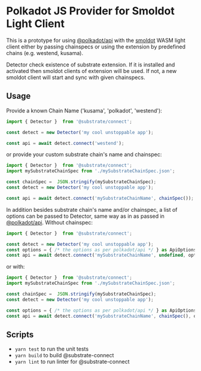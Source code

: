 # Polkadot JS Provider for Smoldot Light Client

This is a prototype for using [@polkadot/api](https://polkadot.js.org/docs/api/start)
with the [smoldot](https://npmjs.com/package/smoldot) WASM light client either by 
passing chainspecs or using the extension by predefined chains (e.g. westend, kusama).

Detector check existence of substrate extension. If it is installed and activated then
smoldot clients of extension will be used. If not, a new smoldot client will start and
sync with given chainspecs.

## Usage
Provide a known Chain Name ('kusama', 'polkadot', 'westend'):
```js
import { Detector }  from '@substrate/connect';

const detect = new Detector('my cool unstoppable app');

const api = await detect.connect('westend');
```

or provide your custom substrate chain's name and chainspec:

```js
import { Detector }  from '@substrate/connect';
import mySubstrateChainSpec from './mySubstrateChainSpec.json';

const chainSpec =  JSON.stringify(mySubstrateChainSpec);
const detect = new Detector('my cool unstoppable app');

const api = await detect.connect('mySubstrateChainName', chainSpec());
```

In addition besides substrate chain's name and/or chainspec, a list of options can be passed
to Detector, same way as in  as passed in [@polkadot/api](https://polkadot.js.org/docs/api/start).
Without chainspec:
```js
import { Detector }  from '@substrate/connect';

const detect = new Detector('my cool unstoppable app');
const options = { /* the options as per polkadot/api */ } as ApiOptions;
const api = await detect.connect('mySubstrateChainName', undefined, options);
```
or with:
```js
import { Detector }  from '@substrate/connect';
import mySubstrateChainSpec from './mySubstrateChainSpec.json';

const chainSpec =  JSON.stringify(mySubstrateChainSpec);
const detect = new Detector('my cool unstoppable app');

const options = { /* the options as per polkadot/api */ } as ApiOptions;
const api = await detect.connect('mySubstrateChainName', chainSpec(), options);
```

## Scripts

* `yarn test` to run the unit tests
* `yarn build` to build @substrate-connect
* `yarn lint` to run linter for @substrate-connect
